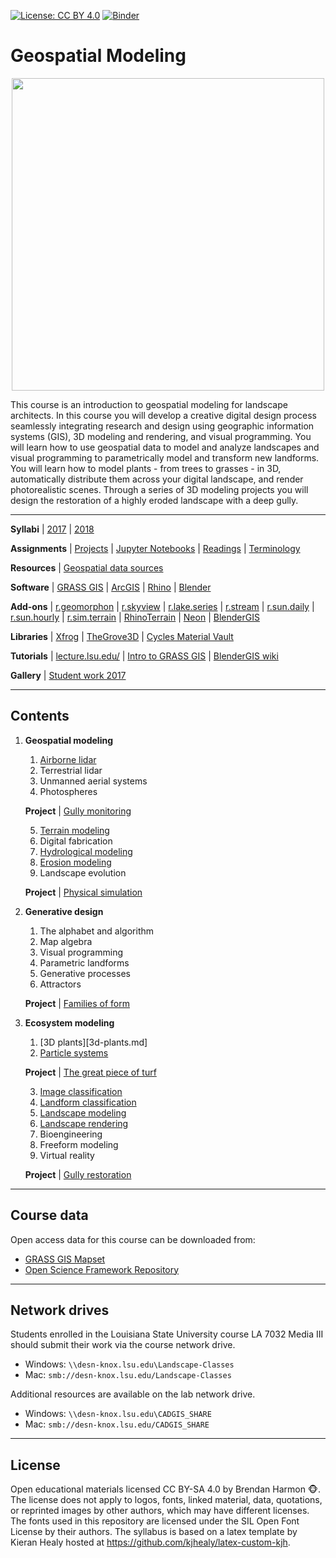 [![License: CC BY 4.0](https://img.shields.io/badge/License-CC%20BY%204.0-lightgrey.svg)](https://creativecommons.org/licenses/by/4.0/)
[![Binder](https://mybinder.org/badge.svg)](https://mybinder.org/v2/gh/baharmon/geospatial-modeling-course/master)

# Geospatial Modeling

<p align="center"><img src="images/3d-ecosystems/ncspm_rendering_3.png" height="500"></p>

This course is an introduction to geospatial modeling for landscape architects.
In this course you will develop a creative digital design process
seamlessly integrating research and design
using geographic information systems (GIS),
3D modeling and rendering, and
visual programming.
You will learn how to use geospatial data
to model and analyze landscapes
and visual programming to
parametrically model and transform new landforms.
You will learn how to model plants - from trees to grasses - in 3D,
automatically distribute them across your digital landscape,
and render photorealistic scenes.
Through a series of 3D modeling projects you will
design the restoration of a highly eroded landscape with a deep gully.

---

**Syllabi** |
[2017](geospatial-modeling-syllabus-2017.pdf) |
[2018](geospatial-modeling-syllabus-2018.pdf)

**Assignments** | [Projects](projects.md) |
[Jupyter Notebooks](https://mybinder.org/v2/gh/baharmon/geospatial-modeling-course/master) |
[Readings](readings.md) | [Terminology](terminology.md)

**Resources** | [Geospatial data sources](geospatial-data-sources.md)

**Software** | [GRASS GIS](https://grass.osgeo.org) |
[ArcGIS](https://www.esri.com/) |
[Rhino](https://www.rhino3d.com/) |
[Blender](https://www.blender.org/)

**Add-ons** |
[r.geomorphon](https://grass.osgeo.org/grass72/manuals/addons/r.geomorphon.html) |
[r.skyview](https://grass.osgeo.org/grass72/manuals/addons/r.skyview.html) |
[r.lake.series](https://grass.osgeo.org/grass72/manuals/addons/r.lake.series.html) |
[r.stream](https://grasswiki.osgeo.org/wiki/R.stream.*_modules) |
[r.sun.daily](https://grass.osgeo.org/grass72/manuals/addons/r.sun.daily.html) |
[r.sun.hourly](https://grass.osgeo.org/grass72/manuals/addons/r.sun.hourly.html) |
[r.sim.terrain](https://github.com/baharmon/landscape_evolution) |
[RhinoTerrain](http://www.rhinoterrain.com/en/home.html) |
[Neon](http://v5.rhino3d.com/group/neon) |
[BlenderGIS](https://github.com/domlysz/BlenderGIS)

**Libraries** | [Xfrog](http://xfrog.com/) |
[TheGrove3D](https://www.thegrove3d.com/) |
[Cycles Material Vault](https://www.cyclesmaterialvault.com/)

**Tutorials** |
[lecture.lsu.edu/](https://lecture.lsu.edu/) |
[Intro to GRASS GIS](http://ncsu-geoforall-lab.github.io/grass-intro-workshop/) |
[BlenderGIS wiki](https://github.com/domlysz/BlenderGIS/wiki)

**Gallery** | [Student work 2017](gallery.md#student-work-2017)

---
## Contents

1. **Geospatial modeling**
    1. [Airborne lidar](airborne-lidar.md)
    2. Terrestrial lidar
    3. Unmanned aerial systems
    4. Photospheres

    **Project** | [Gully monitoring](projects.md#gully-monitoring)

    5. [Terrain modeling](terrain-modeling.md)
    6. Digital fabrication
    7. [Hydrological modeling](hydrological-modeling.md)
    8. [Erosion modeling](erosion-modeling.md)
    9. Landscape evolution

    **Project** | [Physical simulation](projects.md#physical-simulation)

2. **Generative design**
    1. The alphabet and algorithm
    2. Map algebra
    3. Visual programming
    4. Parametric landforms
    5. Generative processes
    6. Attractors

    **Project** | [Families of form](projects.md#families-of-form)

3. **Ecosystem modeling**
    1. [3D plants][3d-plants.md]
    2. [Particle systems](particle-systems.md)

    **Project** | [The great piece of turf](projects.md#the-great-piece-of-turf)

    3. [Image classification](image-classification.md)
    4. [Landform classification](landform-classification.md)
    5. [Landscape modeling](landscape-modeling.md)
    6. [Landscape rendering](landscape-rendering.md)
    7. Bioengineering
    8. Freeform modeling
    9. Virtual reality

    **Project** | [Gully restoration](projects.md#gully-restoration)

---

## Course data
Open access data for this course can be downloaded from:
* [GRASS GIS Mapset](https://github.com/baharmon/landscape_evolution_dataset)
* [Open Science Framework Repository](osf.io/f6egw)

---

## Network drives
Students enrolled in the Louisiana State University course LA 7032 Media III
should submit their work via the course network drive.
* Windows: `\\desn-knox.lsu.edu\Landscape-Classes`
* Mac: `smb://desn-knox.lsu.edu/Landscape-Classes`

Additional resources are available on the lab network drive.
* Windows: `\\desn-knox.lsu.edu\CADGIS_SHARE`
* Mac: `smb://desn-knox.lsu.edu/CADGIS_SHARE`

---

## License
Open educational materials licensed CC BY-SA 4.0
by Brendan Harmon :monkey_face:.
The license does not apply to logos, fonts, linked material, data, quotations,
or reprinted images by other authors, which may have different licenses.
The fonts used in this repository are licensed under the SIL Open Font License
by their authors. The syllabus is based on a latex template by Kieran Healy
hosted at https://github.com/kjhealy/latex-custom-kjh.

